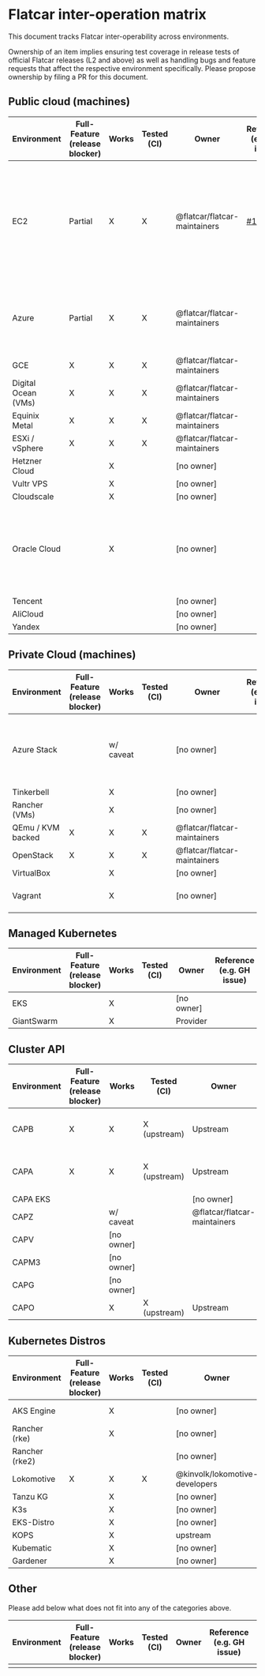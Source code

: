 # Flatcar inter-operation matrix

This document tracks Flatcar inter-operability across environments.

Ownership of an item implies ensuring test coverage in release tests of official Flatcar releases (L2 and above) as well as handling bugs and feature requests that affect the respective environment specifically.
Please propose ownership by filing a PR for this document.

## Public cloud (machines)

| Environment | Full-Feature (release blocker) | Works | Tested (CI) | Owner | Reference (e.g. GH issue) | Notes |
|-------------|--------------------------------|-------|-------------|-------|---------------------------|-------|
| EC2         |           Partial              |   X   |      X      | @flatcar/flatcar-maintainers | [#107](https://github.com/flatcar/Flatcar/issues/107) | EC2 vendor tools not fully supported (e.g. SSM agent for run-command);  IAM 2.0 support missing |
| Azure       |           Partial              |   X   |      X      | @flatcar/flatcar-maintainers |    | HyperV telemetry support missing; needs tracking issue |
| GCE         |               X                |   X   |      X      | @flatcar/flatcar-maintainers |    |       |
| Digital Ocean (VMs) |       X                |   X   |      X      | @flatcar/flatcar-maintainers |    |       |
| Equinix Metal |             X                |   X   |      X      | @flatcar/flatcar-maintainers |    |       |
| ESXi / vSphere |            X                |   X   |      X      | @flatcar/flatcar-maintainers |    |       |
| Hetzner Cloud |                              |   X   |             | [no owner] |                      |       |
| Vultr VPS  |                                 |   X   |             | [no owner] |                      |       |
| Cloudscale |                                 |   X   |             | [no owner] |                      |       |
| Oracle Cloud |                               |   X   |             | [no owner] |                      | Bring-your-own-image on OCI VMs; install via Ubuntu on OCI bare metal |
| Tencent |                                    |       |             | [no owner] |                      |       |
| AliCloud |                                   |       |             | [no owner] |                      |       |
| Yandex |                                     |       |             | [no owner] |                      |       |

## Private Cloud (machines)

| Environment | Full-Feature (release blocker) | Works | Tested (CI) | Owner | Reference (e.g. GH issue) | Notes |
|-------------|--------------------------------|-------|-------------|-------|---------------------------|-------|
| Azure Stack |                                | w/ caveat |         | [no owner] |                      | controller node not supported on Flatcar (cloud-init feature missing) |
| Tinkerbell  |                                |   X   |             | [no owner] |                      |       |
| Rancher (VMs) |                              |   X   |             | [no owner] |                      |       |
| QEmu / KVM backed |         X                |   X   |      X      | @flatcar/flatcar-maintainers |    |       |
| OpenStack |                 X                |   X   |      X      | @flatcar/flatcar-maintainers |    |       |
| VirtualBox |                                 |   X   |             | [no owner] |                      |       |
| Vagrant |                                    |   X   |             | [no owner] |                      | Isn't this plain qemu/kvm? |

## Managed Kubernetes

| Environment | Full-Feature (release blocker) | Works | Tested (CI) | Owner | Reference (e.g. GH issue) | Notes |
|-------------|--------------------------------|-------|-------------|-------|---------------------------|-------|
| EKS         |                                |   X   |             | [no owner] |                      |       |
| GiantSwarm  |                                |   X   |             | Provider |                        |       |

## Cluster API

| Environment | Full-Feature (release blocker) | Works | Tested (CI) | Owner | Reference (e.g. GH issue) | Notes |
|-------------|--------------------------------|-------|-------------|-------|---------------------------|-------|
| CAPB        |              X                 |   X   |  X (upstream) | Upstream |                      | Covered by CAPB release tests |
| CAPA        |              X                 |   X   |  X (upstream) | Upstream |                      | Covered by CAPA release tests |
| CAPA EKS    |                                |       |             | [no owner] |                      |       |
| CAPZ        |                                |   w/ caveat |       | @flatcar/flatcar-maintainers |  | WIP Prototype |
| CAPV        |                                | [no owner] |        |                                   |       |
| CAPM3       |                                | [no owner] |        |                                   |       |
| CAPG        |                                | [no owner] |        |                                   |       |
| CAPO        |                                |   X   |  X (upstream) | Upstream |                      |       |

## Kubernetes Distros

| Environment | Full-Feature (release blocker) | Works | Tested (CI) | Owner | Reference (e.g. GH issue) | Notes |
|-------------|--------------------------------|-------|-------------|-------|---------------------------|-------|
| AKS Engine  |                                |   X   |             | [no owner] |                      | https://kinvolk.io/blog/2020/12/supercharging-aks-engine-with-flatcar-container-linux/ |
| Rancher (rke) |                              |   X   |             | [no owner] |                      |       |
| Rancher (rke2) |                             |       |             | [no owner] |                      |       |
| Lokomotive |                X                |   X   |      X      | @kinvolk/lokomotive-developers |  |       |
| Tanzu KG |                                   |   X   |             | [no owner] |                      |       |
| K3s |                                        |   X   |             | [no owner] |                      |       |
| EKS-Distro |                                 |   X   |             | [no owner] |                      |       |
| KOPS |                                       |   X   |             | upstream |                        |       |
| Kubematic |                                  |   X   |             | [no owner] |                      |       |
| Gardener |                                   |   X   |             | [no owner] |                      |       |

## Other

Please add below what does not fit into any of the categories above.

| Environment | Full-Feature (release blocker) | Works | Tested (CI) | Owner | Reference (e.g. GH issue) | Notes |
|-------------|--------------------------------|-------|-------------|-------|---------------------------|-------|
|             |                                |       |             |       |                           |       |

